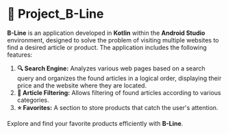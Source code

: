 # 📱 Project_B-Line

**B-Line** is an application developed in **Kotlin** within the **Android Studio** environment, designed to solve the problem of visiting multiple websites to find a desired article or product. The application includes the following features:

1. **🔍 Search Engine:** Analyzes various web pages based on a search query and organizes the found articles in a logical order, displaying their price and the website where they are located.
2. **🔗 Article Filtering:** Allows filtering of found articles according to various categories.
3. **⭐ Favorites:** A section to store products that catch the user's attention.

Explore and find your favorite products efficiently with **B-Line**.
